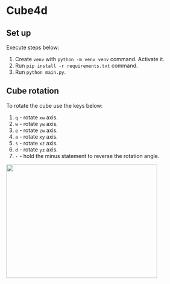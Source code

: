 # Cube4d

## Set up
Execute steps below:
1. Create `venv` with `python -m venv venv` command. Activate it. 
2. Run `pip install -r requirements.txt` command. 
3. Run `python main.py`.

## Cube rotation
To rotate the cube use the keys below:
1. `q` - rotate `xw` axis.
2. `w` - rotate `yw` axis.
3. `e` - rotate `zw` axis.
4. `a` - rotate `xy` axis.
5. `s` - rotate `xz` axis.
6. `d` - rotate `yz` axis.
7. `-` - hold the minus statement to reverse the rotation angle.

<img src="https://user-images.githubusercontent.com/48438477/178198636-b368c0e8-4265-438b-bcbc-04f7337cdbf2.jpg" width="400" height="300">
